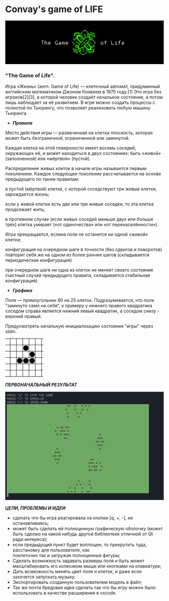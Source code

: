 # Convay's game of LIFE

![logo](pics/logo.png)



### "The Game of Life".
Игра «Жизнь» (англ. Game of Life) — клеточный автомат, придуманный английским математиком Джоном Конвеем в 1970 году.[1] Это игра без игроков[2][3], в которой человек создаёт начальное состояние, а потом лишь наблюдает за её развитием. В игре можно создать процессы с полнотой по Тьюрингу, что позволяет реализовать любую машину Тьюринга.

* ***Правила***

Место действия игры — размеченная на клетки плоскость, которая может быть безграничной, ограниченной или замкнутой.

Каждая клетка на этой поверхности имеет восемь соседей, окружающих её, и может находиться в двух состояниях: быть «живой» (заполненной) или «мёртвой» (пустой).

Распределение живых клеток в начале игры называется первым поколением. Каждое следующее поколение рассчитывается на основе предыдущего по таким правилам:

в пустой (мёртвой) клетке, с которой соседствуют три живые клетки, зарождается жизнь;

если у живой клетки есть две или три живые соседки, то эта клетка продолжает жить; 

в противном случае (если живых соседей меньше двух или больше трёх) клетка умирает («от одиночества» или «от перенаселённости»).

Игра прекращается, еслина поле не останется ни одной «живой» клетки;

конфигурация на очередном шаге в точности (без сдвигов и поворотов) повторит себя же на одном из более ранних шагов (складывается периодическая конфигурация)

при очередном шаге ни одна из клеток не меняет своего состояния (частный случай предыдущего правила, складывается стабильная конфигурация)


* ***Графика*** 

Поле — прямоугольник 80 на 25 клеток.
Подразумевается, что поле "замкнуто само на себя", к примеру у нижнего правого квадратика соседом справа является нижний левый квадратик, а соседом снизу - верхний правый.

Предусмотреть начальную инициализацию состояния "игры" через stdin.


![glider_emblem](pics/glider_emblem.gif)

***ПЕРВОНАЧАЛЬНЫЙ РЕЗУЛЬТАТ***

![result](pics/result.png)

***ЦЕЛИ, ПРОБЛЕМЫ И ИДЕИ***

* сделать что бы игра реагировала на кнопки [q, +, -], не останавливаясь;
* может быть сделать ей полноценную графическую оболочку (может быть сделаю на какой нибудь 
  другой библиотеке отличной от Qt ради интереса);
* если предыдущий пункт будет воплощен, то прекрутить туда, расстановку для пользователя, как  
  поклеточно так и загружая полноценные фигуры;
* Сделать возможность задавать размеры поля и быть может масштабировать его колесиком мыши или 
  кнопками на клавиатуре;
* Дать возможность менять цвет поля и клеток, и даже если захочется запускать музыку;
* Экспортировать созданную пользователем модель в файл;
* Так же почти бредовая идея сделать так что бы игру можно было использовать в качестве 
  расширения в vscode.

